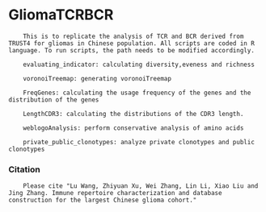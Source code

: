 # GliomaTCRBCR
        This is to replicate the analysis of TCR and BCR derived from TRUST4 for gliomas in Chinese population. All scripts are coded in R language. To run scripts, the path needs to be modified accordingly.

        evaluating_indicator: calculating diversity,eveness and richness
        
        voronoiTreemap: generating voronoiTreemap

        FreqGenes: calculating the usage frequency of the genes and the distribution of the genes

        LengthCDR3: calculating the distributions of the CDR3 length.

        weblogoAnalysis: perform conservative analysis of amino acids

        private_public_clonotypes: analyze private clonotypes and public clonotypes

### Citation
        Please cite "Lu Wang, Zhiyuan Xu, Wei Zhang, Lin Li, Xiao Liu and Jing Zhang. Immune repertoire characterization and database construction for the largest Chinese glioma cohort."  



